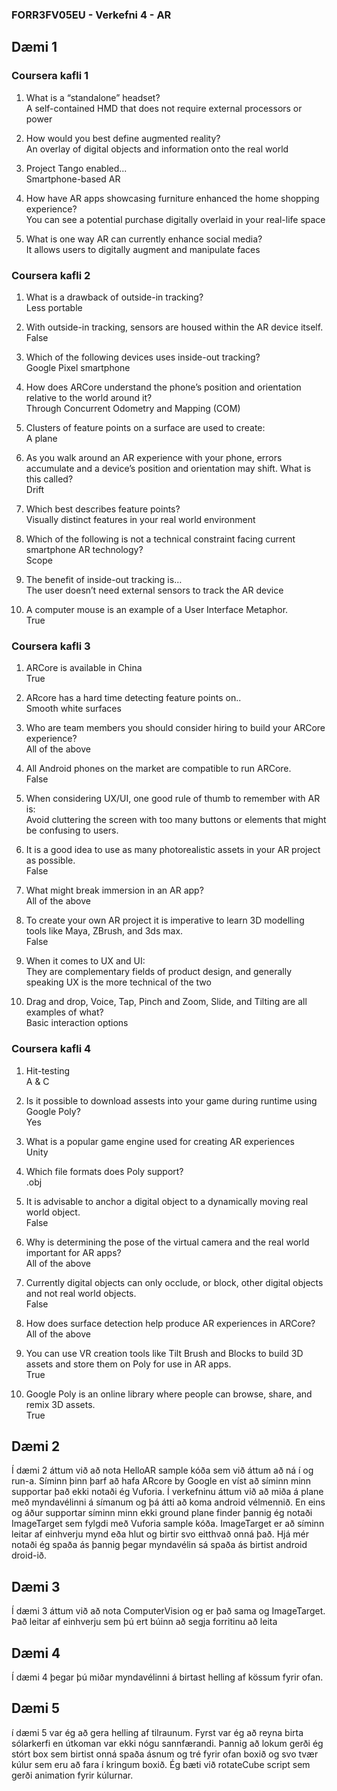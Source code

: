 ### FORR3FV05EU - Verkefni 4 - AR

## Dæmi 1
### Coursera kafli 1
1. What is a “standalone” headset?\
A self-contained HMD that does not require external processors or power

2. How would you best define augmented reality?\
An overlay of digital objects and information onto the real world

3. Project Tango enabled...\
Smartphone-based AR

4. How have AR apps showcasing furniture enhanced the home shopping experience?\
You can see a potential purchase digitally overlaid in your real-life space

5. What is one way AR can currently enhance social media?\
It allows users to digitally augment and manipulate faces

### Coursera kafli 2
1. What is a drawback of outside-in tracking?\
Less portable

2. With outside-in tracking, sensors are housed within the AR device itself.\
False

3. Which of the following devices uses inside-out tracking?\
Google Pixel smartphone

4. How does ARCore understand the phone’s position and orientation relative to the world around it?\
Through Concurrent Odometry and Mapping (COM)

5. Clusters of feature points on a surface are used to create:\
A plane

6. As you walk around an AR experience with your phone, errors accumulate and a device’s position and orientation may shift. What is this called?\
Drift

7. Which best describes feature points?\
Visually distinct features in your real world environment

8. Which of the following is not a technical constraint facing current smartphone AR technology?\
Scope

9. The benefit of inside-out tracking is…\
The user doesn’t need external sensors to track the AR device

10. A computer mouse is an example of a User Interface Metaphor.\
True

### Coursera kafli 3
1. ARCore is available in China\
True

2. ARcore has a hard time detecting feature points on..\
Smooth white surfaces

3. Who are team members you should consider hiring to build your ARCore experience?\
All of the above

4. All Android phones on the market are compatible to run ARCore.\
False

5. When considering UX/UI, one good rule of thumb to remember with AR is:\
Avoid cluttering the screen with too many buttons or elements that might be confusing to users.

6. It is a good idea to use as many photorealistic assets in your AR project as possible.\
False

7. What might break immersion in an AR app?\
All of the above

8. To create your own AR project it is imperative to learn 3D modelling tools like Maya, ZBrush, and 3ds max.\
False

9. When it comes to UX and UI:\
They are complementary fields of product design, and generally speaking UX is the more technical of the two

10. Drag and drop, Voice, Tap, Pinch and Zoom, Slide, and Tilting are all examples of what?\
Basic interaction options
  
### Coursera kafli 4
1. Hit-testing\
A & C

2. Is it possible to download assests into your game during runtime using Google Poly?\
Yes

3. What is a popular game engine used for creating AR experiences\
Unity

4. Which file formats does Poly support?\
.obj

5. It is advisable to anchor a digital object to a dynamically moving real world object.\
False

6. Why is determining the pose of the virtual camera and the real world important for AR apps?\
All of the above

7. Currently digital objects can only occlude, or block, other digital objects and not real world objects.\
False

8. How does surface detection help produce AR experiences in ARCore?\
All of the above

9. You can use VR creation tools like Tilt Brush and Blocks to build 3D assets and store them on Poly for use in AR apps.\
True

10. Google Poly is an online library where people can browse, share, and remix 3D assets.\
True



## Dæmi 2
Í dæmi 2 áttum við að nota HelloAR sample kóða sem við áttum að ná í og run-a. Síminn þinn þarf að hafa ARcore by Google en víst að síminn
minn supportar það ekki notaði ég Vuforia. Í verkefninu áttum við að miða á plane með myndavélinni á símanum og þá átti að koma android 
vélmennið. En eins og áður supportar síminn minn ekki ground plane finder þannig ég notaði ImageTarget sem fylgdi með Vuforia sample kóða.
ImageTarget er að síminn leitar af einhverju mynd eða hlut og birtir svo eitthvað onná það. Hjá mér notaði ég spaða ás þannig þegar myndavélin
sá spaða ás birtist android droid-ið.



## Dæmi 3
Í dæmi 3 áttum við að nota ComputerVision og er það sama og ImageTarget. Það leitar af einhverju sem þú ert búinn að segja forritinu að
leita



## Dæmi 4
Í dæmi 4 þegar þú miðar myndavélinni á birtast helling af kössum fyrir ofan.



## Dæmi 5
í dæmi 5 var ég að gera helling af tilraunum. Fyrst var ég að reyna birta sólarkerfi en útkoman var ekki nógu sannfærandi. Þannig að lokum
gerði ég stórt box sem birtist onná spaða ásnum og tré fyrir ofan boxið og svo tvær kúlur sem eru að fara í kringum boxið. Ég bæti við
rotateCube script sem gerði animation fyrir kúlurnar.
